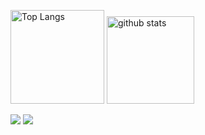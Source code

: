 <p align="left"> 
  <img alt="Top Langs" height="150px" src="https://github-readme-stats.vercel.app/api/top-langs/?username=Fujiwara-kun&layout=compact&hide=jupyter%20notebook,dockerfile,shell,html,css,shaderlab,tex,c%23&show_icons=true&theme=onedark" />

  <img alt="github stats" height="140px" src="https://github-readme-stats.vercel.app/api?username=Fujiwara-kun&theme=onedark&show_icons=ture" />
</p>

![](http://github-profile-summary-cards.vercel.app/api/cards/profile-details?username=Fujiwara-kun&theme=bear)
![](http://github-profile-summary-cards.vercel.app/api/cards/productive-time?username=Fujiwara-kun&theme=bear&utcOffset=8)
<!--
**Fujiwara-kun/Fujiwara-kun** is a ✨ _special_ ✨ repository because its `README.md` (this file) appears on your GitHub profile.

Here are some ideas to get you started:

- 🔭 I’m currently working on ...
- 🌱 I’m currently learning ...
- 👯 I’m looking to collaborate on ...
- 🤔 I’m looking for help with ...
- 💬 Ask me about ...
- 📫 How to reach me: ...
- 😄 Pronouns: ...
- ⚡ Fun fact: ...
-->
